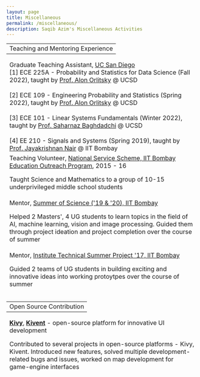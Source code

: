 ```yaml
---
layout: page
title: Miscellaneous
permalink: /miscellaneous/
description: Saqib Azim's Miscellaneous Activities
---
```


<table width="100%" align="center" border="0" cellspacing="0">
<tbody>
  <tr>
    <td>
      <heading>Teaching and Mentoring Experience</heading>
    </td>
  </tr>
</tbody>
</table>

<table style="width:100%;border:0px;border-spacing:0px;border-collapse:separate;margin-right:auto;margin-left:auto;margin-bottom:15px">
<tbody>
  <tr>
    <td class="projectBody">
      <papertitle>Graduate Teaching Assistant</papertitle>, <a href="https://jacobsschool.ucsd.edu/">UC San Diego</a><br>
      <span class="brHeight"></span>
      <div class="authorDetails">
        [1] ECE 225A - Probability and Statistics for Data Science (Fall 2022), taught by <a href="https://scholar.google.com/citations?user=WUEjHB8AAAAJ&hl=en">Prof. Alon Orlitsky</a> @ UCSD  <br> <br>
        [2] ECE 109 - Engineering Probability and Statistics (Spring 2022), taught by <a href="https://scholar.google.com/citations?user=WUEjHB8AAAAJ&hl=en">Prof. Alon Orlitsky</a> @ UCSD <br> <br>
        [3] ECE 101 - Linear Systems Fundamentals (Winter 2022), taught by <a href="https://jacobsschool.ucsd.edu/faculty/profile?id=452">Prof. Saharnaz Baghdadchi</a> @ UCSD <br> <br>
        [4] EE 210 - Signals and Systems (Spring 2019), taught by <a href="https://www.ee.iitb.ac.in/~jayakrishnan.nair/">Prof. Jayakrishnan Nair</a> @ IIT Bombay <br>
        <!-- <span class="brHeight"></span> -->
        <!-- <p>Responsibilities included conducting discussion classes, evaluation and grading of assignments, exams, holding weekly office hours and helping UG students</p> -->
        <!-- <span class="brHeight"></span> -->
      </div>
    </td>
  </tr>
  <!-- <tr>
    <td class="projectBody">
      <papertitle>Teaching Assistant</papertitle>, <a href="https://www.iitb.ac.in/">IIT Bombay</a><br>
      <span class="brHeight"></span>
      <div class="authorDetails">
        EE 210: Signals and Systems (Spring 2019), taught by <a href="https://www.ee.iitb.ac.in/~jayakrishnan.nair/">Prof. Jayakrishnan Nair</a> <br>
      </div>
    </td>
  </tr> -->
  <tr>
    <td class="projectBody">
      <papertitle>Teaching Volunteer</papertitle>, <a href="https://nss.iitb.ac.in/home/">National Service Scheme, IIT Bombay</a><br>
      <span class="brHeight"></span>
      <div class="authorDetails">
        <a href="https://nss.iitb.ac.in/depts/EO/">Education Outreach Program</a>, 2015 - 16<br>
        <span class="brHeight"></span>
        <p>Taught Science and Mathematics to a group of 10-15 underprivileged middle school students</p>
      </div>
    </td>
  </tr>
  <tr>
    <td class="projectBody">
      <papertitle>Mentor</papertitle>, <a href="http://mnp-club.github.io/sos/">Summer of Science ('19 & '20), IIT Bombay</a><br>
      <span class="brHeight"></span>
      <div class="authorDetails">
        <p>Helped 2 Masters', 4 UG students to learn topics in the field of AI, machine learning, vision and image processing. Guided them through project ideation and project completion over the course of summer</p>
      </div>
    </td>
  </tr>
  <tr>
    <td class="projectBody">
      <papertitle>Mentor</papertitle>, <a href="https://www.alumni.iitb.ac.in/en/newsletter-article/2017-06/institute-technical-summer-projects-itsp-kickstart">Institute Technical Summer Project '17, IIT Bombay</a><br>
      <span class="brHeight"></span>
      <div class="authorDetails">
        <p>Guided 2 teams of UG students in building exciting and innovative ideas into working protoytpes over the course of summer</p>
      </div>
    </td>
  </tr>
</tbody>
</table>

<table width="100%" align="center" border="0" cellspacing="0">
<tbody>
  <tr>
    <td>
      <heading>Open Source Contribution</heading>
    </td>
  </tr>
</tbody>
</table>

<table style="width:100%;border:0px;border-spacing:0px;border-collapse:separate;margin-right:auto;margin-left:auto;margin-bottom:15px">
<tbody>
  <tr>
    <td class="projectBody">
      <papertitle><a href="https://kivy.org/#home"><b>Kivy</b></a>, <a href="http://kivent.org"><b>Kivent</b></a></papertitle> - open-source platform for innovative UI development<br>
      <span class="brHeight"></span>
      <div class="authorDetails">
        <span class="brHeight"></span>
        <p>Contributed to several projects in open-source platforms - Kivy, Kivent. Introduced new features, solved multiple development-related bugs and issues, worked on map development for game-engine interfaces</p>
        <!-- <p>Contributed to several open source projects for Kivy. Merged 9 pull request (PR) to Kivy and 2 PR to Kivent. Introduced a new feature in Kivent to get tile index given the pixel values for orthogonal, isometric, staggered isometric and hexagonal game maps by analyzing their geometrical construction</p> -->
      </div>
    </td>
  </tr>
</tbody>